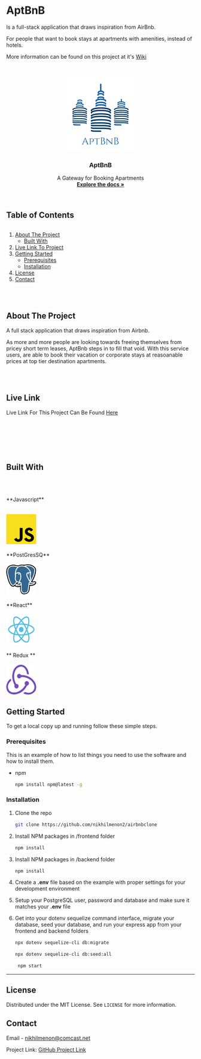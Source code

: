 # AptBnB

Is a full-stack application that draws inspiration from AirBnb.

For people that want to book stays at apartments with amenities, instead of hotels. 

More information can be found on this project at it's [Wiki](https://github.com/nikhilmenon2/airbnbclone/wiki)

<!-- PROJECT LOGO -->
<br />
<p align="center">
  <a href="https://github.com/nikhilmenon2/airbnbclone">
    <img src="images/logo.png" alt="Logo" width="200" height="200">
  </a>

  <h3 align="center">AptBnB</h3>

  <p align="center">
    A Gateway for Booking Apartments
    <br />
    <a href="https://github.com/nikhilmenon2/airbnbclone"><strong>Explore the docs »</strong></a>
    <br />
    <br />

  </p>
</p>

<!-- TABLE OF CONTENTS -->

  <summary><h2 style="display: inline-block">Table of Contents</h2></summary>
  <ol>
    <li>
      <a href="#about-the-project">About The Project</a>
      <ul>
        <li><a href="#built-with">Built With</a></li>
      </ul>
    </li>
    <li>
     <a href="#live-link">Live Link To Project</a>
    </li>
    <!-- <li>
     <a href="#demonstration">Demonstration of Project</a>
    </li> -->
    <li>
      <a href="#getting-started">Getting Started</a>
      <ul>
        <li><a href="#prerequisites">Prerequisites</a></li>
        <li><a href="#installation">Installation</a></li>
      </ul>
    </li>
    <li><a href="#license">License</a></li>
    <li><a href="#contact">Contact</a></li>
  </ol>
  
<br>
<br>

<!-- ABOUT THE PROJECT -->

## About The Project

A full stack application that draws inspiration from Airbnb.

As more and more people are looking towards freeing themselves from pricey short term leases, AptBnb steps in to fill that void. With this service users, are able to book their vacation or corporate stays at reasoanable prices at top tier destination apartments. 

<br><br/>

## Live Link

Live Link For This Project Can Be Found [Here](http://apt-bnb.herokuapp.com/)

<br><br/>

<!-- ## Demonstration

![Demonstration](images/example.gif) -->

<br><br/>

## Built With
<br>
<br>
<p align="left">
**Javascript** 
<br>
<br>
<p align="left">
  <a href="https://www.javascript.com/">
    <img src="images/javascript.svg" alt="Javascript" width="80" height="80">
  </a>
<br>
<br>
**PostGresSQ**
<br>
<br>
    <a href="https://www.postgresql.org/">
    <img src="images/postgresql.svg" alt="Postgres" width="80" height="80">
  </a>
<br> 
<br>
**React**
<br>
<br>
  <a href="https://reactjs.org/">
    <img src="images/react.svg" alt="React" width="80" height="80">
  </a>
<br>  
<br>
** Redux **
<br>
<br>
    <a href="https://redux.js.org/">
    <img src="images/redux.svg" alt="Redux" width="80" height="80">
  </a>
<br>

<p/>

<!-- GETTING STARTED -->

## Getting Started

To get a local copy up and running follow these simple steps.

### Prerequisites

This is an example of how to list things you need to use the software and how to install them.

- npm
  ```bash
  npm install npm@latest -g
  ```

### Installation

1. Clone the repo
   ```bash
   git clone https://github.com/nikhilmenon2/airbnbclone
   ```
2. Install NPM packages in /frontend folder
   ```bash
   npm install
   ```
3. Install NPM packages in /backend folder
   ```bash
   npm install
   ```
4. Create a **.env** file based on the example with proper settings for your
   development environment

5. Setup your PostgreSQL user, password and database and make sure it matches your **.env** file

6. Get into your dotenv sequelize command interface, migrate your database, seed your database, and run your express app from your frontend and backend folders

   ```bash
   npx dotenv sequelize-cli db:migrate
   ```

   ```bash
   npx dotenv sequelize-cli db:seed:all

   ```

   ```bash
    npm start
   ```


---

<!-- LICENSE -->

## License

Distributed under the MIT License. See `LICENSE` for more information.

<!-- CONTACT -->

## Contact

Email - nikhilmenon@comcast.net

Project Link: [GitHub Project Link](https://github.com/nikhilmenon2/airbnbclone)
